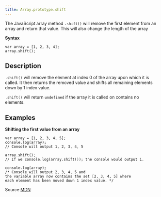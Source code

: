 ```yaml
---
title: Array.prototype.shift
---
```

The JavaScript array method `.shift()` will remove the first element from an array and return that value. This will also change the length of the array

**Syntax**

    var array = [1, 2, 3, 4];
    array.shift();

## Description

`.shift()` will remove the element at index 0 of the array upon which it is called. It then returns the removed value and shifts all remaining elements down by 1 index value.

`.shift()` will return `undefined` if the array it is called on contains no elements.

## Examples

**Shifting the first value from an array**

    var array = [1, 2, 3, 4, 5];
    console.log(array);
    // Console will output 1, 2, 3, 4, 5

    array.shift();
    // If we console.log(array.shift()); the console would output 1.

    console.log(array);
    /* Console will output 2, 3, 4, 5 and 
    the variable array now contains the set [2, 3, 4, 5] where 
    each element has been moved down 1 index value. */

Source [MDN](https://developer.mozilla.org/en-US/docs/Web/JavaScript/Reference/Global_Objects/Array/shift)